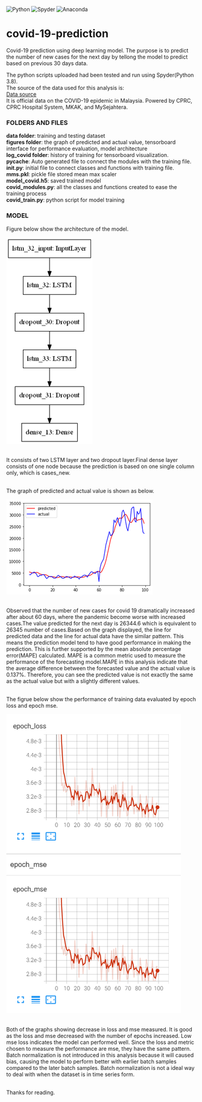 ![Python](https://img.shields.io/badge/python-3670A0?style=for-the-badge&logo=python&logoColor=ffdd54)
![Spyder](https://img.shields.io/badge/Spyder-838485?style=for-the-badge&logo=spyder%20ide&logoColor=maroon)
![Anaconda](https://img.shields.io/badge/Anaconda-%2344A833.svg?style=for-the-badge&logo=anaconda&logoColor=white)

# covid-19-prediction
Covid-19 prediction using deep learning model. The purpose is to predict the number of new cases for the next day by tellong the model to predict based on previous 30 days data.

The python scripts uploaded had been tested and run using Spyder(Python 3.8).
<br>The source of the data used for this analysis is:
<br>[Data source](https://github.com/MoH-Malaysia/covid19-public)
<br>It is official data on the COVID-19 epidemic in Malaysia. Powered by CPRC, CPRC Hospital System, MKAK, and MySejahtera.

### FOLDERS AND FILES
**data folder**: training and testing dataset
<br>**figures folder**: the graph of predicted and actual value, tensorboard interface for performance evaluation, model architecture
<br>**log_covid folder**: history of training for tensorboard visualization.
<br>**__pycache__**: Auto generated file to connect the modules with the training file.
<br>**init.py**: initial file to connect classes and functions with training file.
<br>**mms.pkl**: pickle file stored mean max scaler
<br>**model_covid.h5**: saved trained model
<br>**covid_modules.py**: all the classes and functions created to ease the training process
<br>**covid_train.py**: python script for model training


### MODEL
Figure below show the architecture of the model.

![Image](https://github.com/innju/covid-19-prediction/blob/main/figures/model.png)

<br>It consists of two LSTM layer and two dropout layer.Final dense layer consists of one node because the prediction is based on one single column only, which is cases_new. 


<br>The graph of predicted and actual value is shown as below.

![Image](https://github.com/innju/covid-19-prediction/blob/main/figures/predicted_vs_actual.png)

<br>Observed that the number of new cases for covid 19 dramatically increased after about 60 days, where the pandemic become worse with increased cases.The value predicted for the next day is 26344.6 which is equivalent to 26345 number of cases.Based on the graph displayed, the line for predicted data and the line for actual data have the similar pattern. This means the prediction model tend to  have good performance in making the prediction.  This is further supported by the mean absolute percentage error(MAPE) calculated. MAPE is a common metric used to measure the performance of the forecasting model.MAPE in this analysis indicate that the average difference between the forecasted value and the actual value is 0.137%. Therefore, you can see the predicted value is not exactly the same as the actual value but with a slightly different values.

<br>The figrue below show the performance of training data evaluated by epoch loss and epoch mse. 

![Image](https://github.com/innju/covid-19-prediction/blob/main/figures/tensorboard.png)

<br>Both of the graphs showing decrease in loss and mse measured. It is good as the loss and mse decreased with the number of epochs increased. Low mse loss indicates the model can performed well. Since the loss and metric chosen to measure the performance are mse, they have the same pattern. Batch normalization is not introduced in this analysis because it will caused bias, causing the model to perform better with earlier batch samples compared to the later batch samples. Batch normalization is not a ideal way to deal with when the dataset is in time series form.




<br>Thanks for reading.
